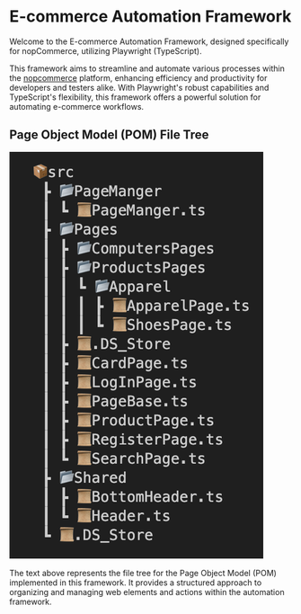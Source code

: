 # E-commerce Automation Framework

Welcome to the E-commerce Automation Framework, designed specifically for nopCommerce, utilizing Playwright (TypeScript).

This framework aims to streamline and automate various processes within the [nopcommerce](https://demo.nopcommerce.com/) platform, enhancing efficiency and productivity for developers and testers alike. With Playwright's robust capabilities and TypeScript's flexibility, this framework offers a powerful solution for automating e-commerce workflows.

## Page Object Model (POM) File Tree
![POM File Tree](Images/scrTree.png)

The text above represents the file tree for the Page Object Model (POM) implemented in this framework. It provides a structured approach to organizing and managing web elements and actions within the automation framework.
